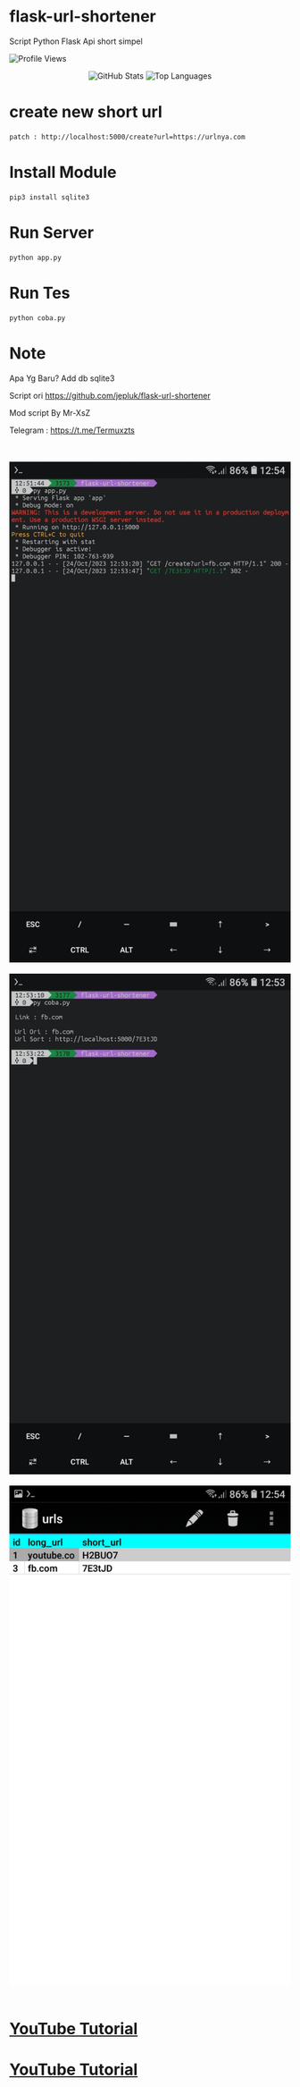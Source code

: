 # flask-url-shortener
Script Python Flask Api short simpel 

![Profile Views](https://komarev.com/ghpvc/?username=Mr-XsZ1&label=Profile+Views&style=flat-square&color=blue)

<!--START_SECTION:waka-->
<p align="center" height='130px'>
  <img src="https://github-readme-stats.vercel.app/api?username=Mr-XsZ1&show_icons=true&hide_title=true&include_all_commits=true&line_height=21&bg_color=0,64FFDA,64FFDA,A9EFDE,F2FFFC&count_public=true&theme=graywhite" alt="GitHub Stats"/>
  <img src="https://github-readme-stats.vercel.app/api/top-langs/?username=Mr-XsZ1&layout=compact&show_icons=true&bg_color=0,EFFDF9,CBFFF3,64FFDA&theme=graywhite&hide_title=true" alt="Top Languages"/>
</p>


# create new short url
```
patch : http://localhost:5000/create?url=https://urlnya.com
```
# Install Module

```
pip3 install sqlite3
```

# Run Server
```
python app.py
```

# Run Tes
```
python coba.py
```



# Note 
Apa Yg Baru?
Add db sqlite3 
 

Script ori https://github.com/jepluk/flask-url-shortener

Mod script By Mr-XsZ

Telegram : https://t.me/Termuxzts




<br><br>
<img src="https://github.com/Mr-XsZ1/flask-url-shortener/blob/main/ss/termux-server.jpg"/>
<br><br>
<img src="https://github.com/Mr-XsZ1/flask-url-shortener/blob/main/ss/Termux.jpg"/>
<br><br>
<img src="https://github.com/Mr-XsZ1/flask-url-shortener/blob/main/ss/SQLite.jpg"/>
<br><br>



<h1><a href ="https://youtube.com/@info-termux">YouTube Tutorial</a></h1>

<h1><a href ="https://youtube.com/@Mr-XsZ">YouTube Tutorial</a></h1>

